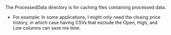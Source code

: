 The ProcessedData directory is for caching files containing processed data.
   - For example: In some applications, I might only need the closing price history, in which case having CSVs that exclude the Open, High, and Low columns can save me time.